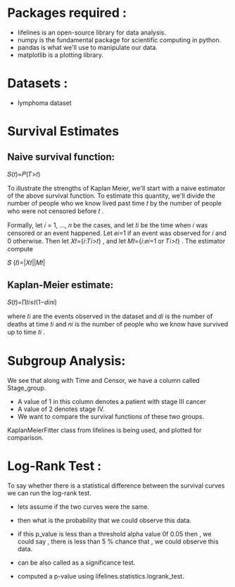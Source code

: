 # Packages required :

- lifelines is an open-source library for data analysis.
- numpy is the fundamental package for scientific computing in python.
- pandas is what we'll use to manipulate our data.
- matplotlib is a plotting library.

# Datasets :

- lymphoma dataset

# Survival Estimates

## Naive survival function:

𝑆(𝑡)=𝑃(𝑇>𝑡)
 
To illustrate the strengths of Kaplan Meier, we'll start with a naive estimator of the above survival function. To estimate this quantity, we'll divide the number of people who we know lived past time  𝑡  by the number of people who were not censored before  𝑡 .

Formally, let  𝑖  = 1, ...,  𝑛  be the cases, and let  𝑡𝑖  be the time when  𝑖  was censored or an event happened. Let  𝑒𝑖=1  if an event was observed for  𝑖  and 0 otherwise. Then let  𝑋𝑡={𝑖:𝑇𝑖>𝑡} , and let  𝑀𝑡={𝑖:𝑒𝑖=1 or 𝑇𝑖>𝑡} . The estimator  compute 

𝑆̂ (𝑡)=|𝑋𝑡||𝑀𝑡|

## Kaplan-Meier estimate:

𝑆(𝑡)=∏𝑡𝑖≤𝑡(1−𝑑𝑖𝑛𝑖)
 
where  𝑡𝑖  are the events observed in the dataset and  𝑑𝑖  is the number of deaths at time  𝑡𝑖  and  𝑛𝑖  is the number of people who we know have survived up to time  𝑡𝑖 .



# Subgroup Analysis: 

We see that along with Time and Censor, we have a column called Stage_group.

- A value of 1 in this column denotes a patient with stage III cancer
- A value of 2 denotes stage IV.
- We want to compare the survival functions of these two groups.

KaplanMeierFitter class from lifelines is being used, and plotted for comparison.




# Log-Rank Test : 

To say whether there is a statistical difference between the survival curves we can run the log-rank test. 

- lets assume if the two curves were the same.

- then what is the  probability that we could observe this data. 

- if this p_value is less than a threshold alpha value 0f 0.05 then , we could say , there is less than 5 % chance that , we could observe this data.

- can be also called as a significance test.

- computed a p-value using lifelines.statistics.logrank_test.